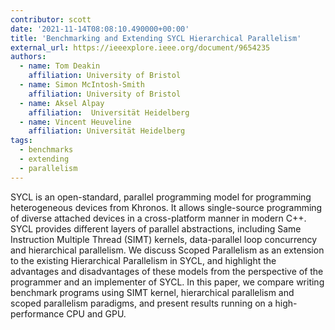 ```yaml
---
contributor: scott
date: '2021-11-14T08:08:10.490000+00:00'
title: 'Benchmarking and Extending SYCL Hierarchical Parallelism'
external_url: https://ieeexplore.ieee.org/document/9654235
authors:
  - name: Tom Deakin
    affiliation: University of Bristol
  - name: Simon McIntosh-Smith
    affiliation: University of Bristol
  - name: Aksel Alpay
    affiliation:  Universität Heidelberg
  - name: Vincent Heuveline
    affiliation: Universität Heidelberg
tags:
  - benchmarks
  - extending
  - parallelism
---
```


SYCL is an open-standard, parallel programming model for programming heterogeneous devices from Khronos. It allows
single-source programming of diverse attached devices in a cross-platform manner in modern C++. SYCL provides different
layers of parallel abstractions, including Same Instruction Multiple Thread (SIMT) kernels, data-parallel loop
concurrency and hierarchical parallelism. We discuss Scoped Parallelism as an extension to the existing Hierarchical
Parallelism in SYCL, and highlight the advantages and disadvantages of these models from the perspective of the
programmer and an implementer of SYCL. In this paper, we compare writing benchmark programs using SIMT kernel,
hierarchical parallelism and scoped parallelism paradigms, and present results running on a high-performance CPU and
GPU.
